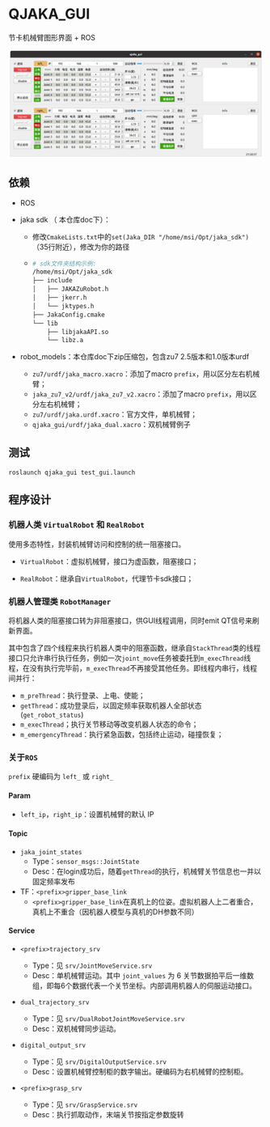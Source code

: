# QJAKA_GUI

节卡机械臂图形界面 + ROS

![gui_snap](doc/gui_snap.png)

## 依赖

- ROS

- jaka sdk （ 本仓库doc下）：

  - 修改`CmakeLists.txt`中的`set(Jaka_DIR "/home/msi/Opt/jaka_sdk")`（35行附近），修改为你的路径

  - ```bash
    # sdk文件夹结构示例:
    /home/msi/Opt/jaka_sdk
    ├── include
    │   ├── JAKAZuRobot.h
    │   ├── jkerr.h
    │   └── jktypes.h
    ├── JakaConfig.cmake
    └── lib
        ├── libjakaAPI.so
        └── libz.a
    ```

- robot_models：本仓库doc下zip压缩包，包含zu7 2.5版本和1.0版本urdf

  - `zu7/urdf/jaka_macro.xacro`：添加了macro `prefix`，用以区分左右机械臂；
  - `jaka_zu7_v2/urdf/jaka_zu7_v2.xacro`：添加了macro `prefix`，用以区分左右机械臂；
  - `zu7/urdf/jaka.urdf.xacro`：官方文件，单机械臂；
  - `qjaka_gui/urdf/jaka_dual.xacro`：双机械臂例子

## 测试

```bash
roslaunch qjaka_gui test_gui.launch
```

## 程序设计

### 机器人类 `VirtualRobot` 和 `RealRobot`

使用多态特性，封装机械臂访问和控制的统一阻塞接口。

- `VirtualRobot`：虚拟机械臂，接口为虚函数，阻塞接口；

- `RealRobot`：继承自`VirtualRobot`，代理节卡sdk接口；

### 机器人管理类 `RobotManager`

将机器人类的阻塞接口转为非阻塞接口，供GUI线程调用，同时emit QT信号来刷新界面。

其中包含了四个线程来执行机器人类中的阻塞函数，继承自`StackThread`类的线程接口只允许串行执行任务，例如一次`joint_move`任务被委托到`m_execThread`线程，在没有执行完毕前，`m_execThread`不再接受其他任务。即线程内串行，线程间并行：

- `m_preThread`：执行登录、上电、使能；
- `getThread`：成功登录后，以固定频率获取机器人全部状态(`get_robot_status`)
- `m_execThread`；执行关节移动等改变机器人状态的命令；
- `m_emergencyThread`：执行紧急函数，包括终止运动，碰撞恢复；

### 关于`ROS`

`prefix` 硬编码为 `left_` 或 `right_`

#### Param

- `left_ip`，`right_ip`：设置机械臂的默认 IP

#### Topic

- `jaka_joint_states`
  - Type：`sensor_msgs::JointState`
  - Desc：在login成功后，随着`getThread`的执行，机械臂关节信息也一并以固定频率发布
- TF：`<prefix>gripper_base_link`
  - `<prefix>gripper_base_link`在真机上的位姿。虚拟机器人上二者重合，真机上不重合（因机器人模型与真机的DH参数不同）

#### Service

- `<prefix>trajectory_srv`

  - Type：见 `srv/JointMoveService.srv`
  - Desc：单机械臂运动。其中 `joint_values` 为 6 关节数据拍平后一维数组，即每6个数据代表一个关节坐标。内部调用机器人的伺服运动接口。

- `dual_trajectory_srv`

  - Type：见 `srv/DualRobotJointMoveService.srv`
  - Desc：双机械臂同步运动。

- `digital_output_srv`

  - Type：见 `srv/DigitalOutputService.srv`
  - Desc：设置机械臂控制柜的数字输出。硬编码为右机械臂的控制柜。

- `<prefix>grasp_srv`

  - Type：见 `srv/GraspService.srv`
  - Desc：执行抓取动作，末端关节按指定参数旋转

  


